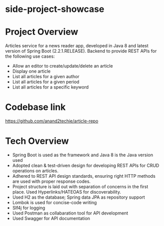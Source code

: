 # side-project-showcase

# Project Overview
Articles service for a news reader app, developed in Java 8 and latest version of Spring Boot (2.2.1.RELEASE). Backend to provide REST APIs
for the following use cases:

* Allow an editor to create/update/delete an article
* Display one article
* List all articles for a given author
* List all articles for a given period
* List all articles for a specific keyword

# Codebase link
https://github.com/anand2techie/article-repo

# Tech Overview
* Spring Boot is used as the framework and Java 8 is the Java version used
* Adopted clean & test-driven design for developing REST APIs for CRUD operations on articles.
* Adhered to REST API design standards, ensuring right HTTP methods are used with proper response codes.
* Project structure is laid out with separation of concerns in the first place. Used Hyperlinks/HATEOAS for discoverability.
* Used H2 as the database; Spring data JPA as repository support
* Lombok is used for concise-code writing
* Slf4j for logging
* Used Postman as collabaration tool for API development
* Used Swagger for API documentation

